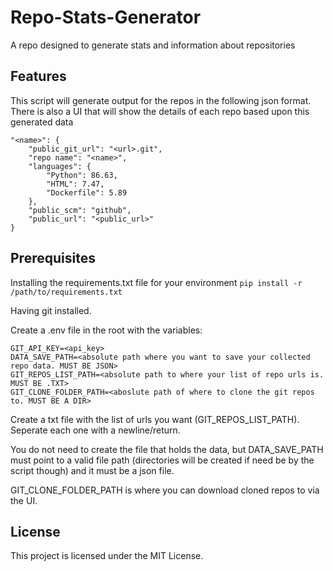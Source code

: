 # Repo-Stats-Generator

A repo designed to generate stats and information about repositories

## Features
This script will generate output for the repos in the following json format.  There is also a UI that will show the details of each repo based upon this generated data
```"
"<name>": {
	"public_git_url": "<url>.git",
	"repo name": "<name>",
	"languages": {
		"Python": 86.63,
		"HTML": 7.47,
		"Dockerfile": 5.89
	},
	"public_scm": "github",
	"public_url": "<public_url>"
}
```
## Prerequisites

Installing the requirements.txt file for your environment
`pip install -r /path/to/requirements.txt`

Having git installed.

Create a .env file in the root with the variables:
```
GIT_API_KEY=<api_key>
DATA_SAVE_PATH=<absolute path where you want to save your collected repo data. MUST BE JSON>
GIT_REPOS_LIST_PATH=<absolute path to where your list of repo urls is. MUST BE .TXT>
GIT_CLONE_FOLDER_PATH=<aboslute path of where to clone the git repos to. MUST BE A DIR>
```

Create a txt file with the list of urls you want (GIT_REPOS_LIST_PATH). Seperate each one with a newline/return.

You do not need to create the file that holds the data, but DATA_SAVE_PATH must point to a valid file path (directories will be created if need be by the script though) and it must be a json file. 

GIT_CLONE_FOLDER_PATH is where you can download cloned repos to via the UI. 

## License

This project is licensed under the MIT License.